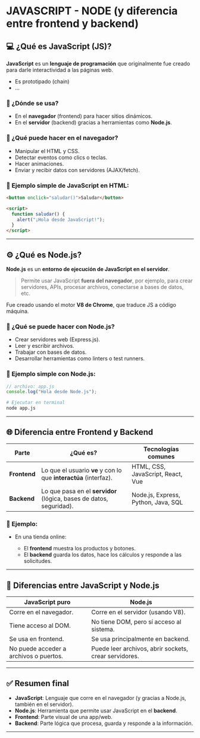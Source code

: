 # JAVASCRIPT - NODE (y diferencia entre frontend y backend)

## 💻 ¿Qué es **JavaScript (JS)**?

**JavaScript** es un **lenguaje de programación** que originalmente fue creado para darle interactividad a las páginas web.

- Es prototipado (chain)
- ...

### 🔹 ¿Dónde se usa?

* En el **navegador** (frontend) para hacer sitios dinámicos.
* En el **servidor** (backend) gracias a herramientas como **Node.js**.

### 🔹 ¿Qué puede hacer en el navegador?

* Manipular el HTML y CSS.
* Detectar eventos como clics o teclas.
* Hacer animaciones.
* Enviar y recibir datos con servidores (AJAX/fetch).

### 🧩 Ejemplo simple de JavaScript en HTML:

```html
<button onclick="saludar()">Saludar</button>

<script>
  function saludar() {
    alert("¡Hola desde JavaScript!");
  }
</script>
```

---

## ⚙️ ¿Qué es **Node.js**?

**Node.js** es un **entorno de ejecución de JavaScript en el servidor**.

> Permite usar JavaScript **fuera del navegador**, por ejemplo, para crear servidores, APIs, procesar archivos, conectarse a bases de datos, etc.

Fue creado usando el motor **V8 de Chrome**, que traduce JS a código máquina.

### 🔹 ¿Qué se puede hacer con Node.js?

* Crear servidores web (Express.js).
* Leer y escribir archivos.
* Trabajar con bases de datos.
* Desarrollar herramientas como linters o test runners.

### 🧩 Ejemplo simple con Node.js:

```js
// archivo: app.js
console.log("Hola desde Node.js");
```

```bash
# Ejecutar en terminal
node app.js
```

---

## 🌐 Diferencia entre **Frontend** y **Backend**

| Parte        | ¿Qué es?                                                            | Tecnologías comunes                 |
| ------------ | ------------------------------------------------------------------- | ----------------------------------- |
| **Frontend** | Lo que el usuario **ve** y con lo que **interactúa** (interfaz).    | HTML, CSS, JavaScript, React, Vue   |
| **Backend**  | Lo que pasa en el **servidor** (lógica, bases de datos, seguridad). | Node.js, Express, Python, Java, SQL |

### 🧩 Ejemplo:

* En una tienda online:

  * El **frontend** muestra los productos y botones.
  * El **backend** guarda los datos, hace los cálculos y responde a las solicitudes.

---

## 🎯 Diferencias entre **JavaScript y Node.js**

| JavaScript puro                        | Node.js                                               |
| -------------------------------------- | ----------------------------------------------------- |
| Corre en el navegador.                 | Corre en el servidor (usando V8).                     |
| Tiene acceso al DOM.                   | No tiene DOM, pero sí acceso al sistema.              |
| Se usa en frontend.                    | Se usa principalmente en backend.                     |
| No puede acceder a archivos o puertos. | Puede leer archivos, abrir sockets, crear servidores. |

---

## ✅ Resumen final

* **JavaScript**: Lenguaje que corre en el navegador (y gracias a Node.js, también en el servidor).
* **Node.js**: Herramienta que permite usar JavaScript en el **backend**.
* **Frontend**: Parte visual de una app/web.
* **Backend**: Parte lógica que procesa, guarda y responde a la información.

---

